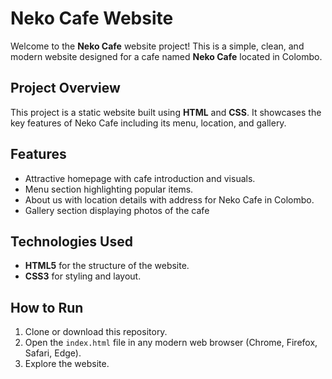 # Neko Cafe Website

Welcome to the **Neko Cafe** website project! This is a simple, clean, and modern website designed for a cafe named **Neko Cafe** located in Colombo.

## Project Overview

This project is a static website built using **HTML** and **CSS**. It showcases the key features of Neko Cafe including its  menu, location, and gallery.

## Features

- Attractive homepage with cafe introduction and visuals.
- Menu section highlighting popular items.
- About us with location details with address for Neko Cafe in Colombo.
- Gallery section displaying photos of the cafe

## Technologies Used

- **HTML5** for the structure of the website.
- **CSS3** for styling and layout.

## How to Run

1. Clone or download this repository.
2. Open the `index.html` file in any modern web browser (Chrome, Firefox, Safari, Edge).
3. Explore the website.


